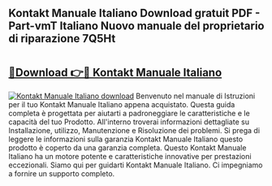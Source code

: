 ## Kontakt Manuale Italiano Download gratuit PDF - Part-vmT Italiano Nuovo manuale del proprietario di riparazione 7Q5Ht

# <h2><a href="http://dfbsom.blite.top/?on=Kontakt+Manuale+Italiano">🔗Download 👉🔴 Kontakt Manuale Italiano</a></h2>

[![Kontakt Manuale Italiano download](https://i.imgur.com/lujVjoI.png)](http://dfbsom.blite.top/?on=Kontakt+Manuale+Italiano)
Benvenuto nel manuale di Istruzioni per il tuo Kontakt Manuale Italiano appena acquistato. Questa guida completa è progettata per aiutarti a padroneggiare le caratteristiche e le capacità del tuo Prodotto. All'interno troverai informazioni dettagliate su Installazione, utilizzo, Manutenzione e Risoluzione dei problemi. Si prega di leggere le informazioni sulla garanzia Kontakt Manuale Italiano questo prodotto è coperto da una garanzia completa. Questo Kontakt Manuale Italiano ha un motore potente e caratteristiche innovative per prestazioni eccezionali. Siamo qui per guidarti Kontakt Manuale Italiano. Ci impegniamo a fornire un supporto completo.
